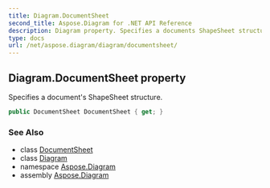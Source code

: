 ```yaml
---
title: Diagram.DocumentSheet
second_title: Aspose.Diagram for .NET API Reference
description: Diagram property. Specifies a documents ShapeSheet structure
type: docs
url: /net/aspose.diagram/diagram/documentsheet/
---
```

## Diagram.DocumentSheet property

Specifies a document's ShapeSheet structure.

```csharp
public DocumentSheet DocumentSheet { get; }
```

### See Also

* class [DocumentSheet](../../documentsheet/)
* class [Diagram](../)
* namespace [Aspose.Diagram](../../diagram/)
* assembly [Aspose.Diagram](../../../)


